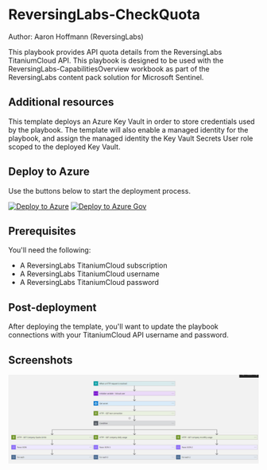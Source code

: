 # ReversingLabs-CheckQuota

Author: Aaron Hoffmann (ReversingLabs)

This playbook provides API quota details from the ReversingLabs TitaniumCloud API. This playbook is designed to be used with the ReversingLabs-CapabilitiesOverview workbook as part of the ReversingLabs content pack solution for Microsoft Sentinel.

## Additional resources
This template deploys an Azure Key Vault in order to store credentials used by the playbook. The template will also enable a managed identity for the playbook, and assign the managed identity the Key Vault Secrets User role scoped to the deployed Key Vault.

## Deploy to Azure
Use the buttons below to start the deployment process.

[![Deploy to Azure](https://aka.ms/deploytoazurebutton)](https://portal.azure.com/#create/Microsoft.Template/uri/https%3A%2F%2Fraw.githubusercontent.com%2FAzure%2FAzure-Sentinel%2Fmaster%2FSolutions%2FReversingLabs%2FPlaybooks%2FReversingLabs-CheckQuotas%2Fazuredeploy.json)
[![Deploy to Azure Gov](https://aka.ms/deploytoazuregovbutton)](https://portal.azure.us/#create/Microsoft.Template/uri/https%3A%2F%2Fraw.githubusercontent.com%2FAzure%2FAzure-Sentinel%2Fmaster%2FSolutions%2FReversingLabs%2FPlaybooks%2FReversingLabs-CheckQuotas%2Fazuredeploy.json)

## Prerequisites

You'll need the following:
* A ReversingLabs TitaniumCloud subscription
* A ReversingLabs TitaniumCloud username
* A ReversingLabs TitaniumCloud password

## Post-deployment

After deploying the template, you'll want to update the playbook connections with your TitaniumCloud API username and password.

## Screenshots

![Playbook overview](./playbook.jpg)
